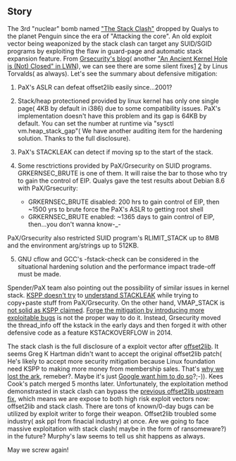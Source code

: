 ## Story

The 3rd "nuclear" bomb named ["The Stack Clash"](https://www.qualys.com/2017/06/19/stack-clash/stack-clash.txt) dropped by Qualys to the planet Penguin since the era of "Attacking the core". An old exploit vector being weaponized by the stack clash can target any SUID/SGID programs by exploiting the flaw in guard-page and automatic stack expansion feature. From [Grsecurity's blog](https://grsecurity.net/an_ancient_kernel_hole_is_not_closed.php)( another ["An Ancient Kernel Hole is (Not) Closed" in LWN](https://lwn.net/Articles/400746/)), we can see there are some silent fixes[1](https://git.kernel.org/pub/scm/linux/kernel/git/torvalds/linux.git/commit/?id=320b2b8de12698082609ebbc1a17165727f4c893) [2](https://git.kernel.org/pub/scm/linux/kernel/git/torvalds/linux.git/commit/?id=09884964335e85e897876d17783c2ad33cf8a2e0) by Linus Torvalds( as always). Let's see the summary about defensive mitigation:

1) PaX's ASLR can defeat offset2lib easily since...2001?

2) Stack/heap protectioned provided by linux kernel has only one single page( 4KB by default in i386) due to some compatibility issues. PaX's implementation doesn't have this problem and its gap is 64KB by default. You can set the number at runtime via "sysctl vm.heap_stack_gap"( We have another auditing item for the hardening solution. Thanks to the full disclosure).

3) PaX's STACKLEAK can detect if moving sp to the start of the stack.

4) Some resctrictions provided by PaX/Grsecurity on SUID programs. GRKERNSEC_BRUTE is one of them. It will raise the bar to those who try to gain the control of EIP. Qualys gave the test results about Debian 8.6 with PaX/Grsecurity:

	* GRKERNSEC_BRUTE disabled: 200 hrs to gain control of EIP, then ~1500 yrs to brute force the PaX's ASLR to getting root shell
	* GRKERNSEC_BRUTE enabled: ~1365 days to gain control of EIP, then...you don't wanna know-_-

PaX/Grsecurity also restricted SUID program's RLIMIT_STACK up to 8MB and the environment arg/strings up to 512KB.

5) GNU cflow and GCC's -fstack-check can be considered in the situational hardening solution and the performance impact trade-off must be made.

Spender/PaX team also pointing out the possibility of similar issues in kernel stack. [KSPP doesn't try](http://www.openwall.com/lists/kernel-hardening/2017/03/13/4) to [understand STACKLEAK](http://openwall.com/lists/kernel-hardening/2017/06/09/14) while trying to copy+paste stuff from PaX/Grsecurity. On the other hand, VMAP_STACK is [not solid as KSPP claimed](http://openwall.com/lists/kernel-hardening/2017/06/06/1). [Forge the mitigation by introducing more exploitable bugs](http://seclists.org/oss-sec/2017/q1/161) is not the proper way to do it. Instead, Grsecurity moved the thread_info off the kstack in the early days and then forged it with other defensive code as a feature KSTACKOVERFLOW in 2014.

The stack clash is the full disclosure of a exploit vector after [offset2lib](https://cybersecurity.upv.es/attacks/offset2lib/offset2lib.html). It seems Greg K Hartman didn't want to accept the original offset2lib patch( He's likely to accept more security mitigation because Linux foundation need KSPP to making more money from membership sales. That's [why we lost the ark](https://hardenedlinux.github.io/announcement/2017/04/29/hardenedlinux-statement2.html), remeber?. Maybe it's just [Google want him to do so](http://openwall.com/lists/kernel-hardening/2017/05/04/20)?;-)). Kees Cook's patch merged 5 months later. Unfortunately, the exploitation method demonstrasted in stack clash can bypass the [previous offset2lib upstream fix](https://git.kernel.org/pub/scm/linux/kernel/git/torvalds/linux.git/commit/?id=d1fd836dcf00d2028c700c7e44d2c23404062c90), which means we are expose to both high risk exploit vectors now: offset2lib and stack clash. There are tons of known/0-day bugs can be utilized by exploit writer to forge their weapon. Offset2lib troubled some industry( ask ppl from finacial industry) at once. Are we going to face massive exploitation with stack clash( maybe in the form of ransomeware?) in the future? Murphy's law seems to tell us shit happens as always. 

May we screw again!
